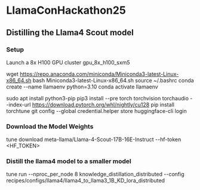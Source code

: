 # LlamaConHackathon25
## Distilling the Llama4 Scout model

### Setup
Launch a 8x H100 GPU cluster gpu_8x_h100_sxm5 

wget https://repo.anaconda.com/miniconda/Miniconda3-latest-Linux-x86_64.sh
bash Miniconda3-latest-Linux-x86_64.sh
source ~/.bashrc
conda create --name llamaenv python=3.10
conda activate llamaenv

sudo apt install python3-pip
pip3 install --pre torch torchvision torchaudio --index-url https://download.pytorch.org/whl/nightly/cu128
pip install torchtune
git config --global credential.helper store
huggingface-cli login

### Download the Model Weights
tune download meta-llama/Llama-4-Scout-17B-16E-Instruct --hf-token <HF_TOKEN>

### Distill the llama4 model to a smaller model
tune run --nproc_per_node 8 knowledge_distillation_distributed --config recipes/configs/llama4/llama4_to_llama3_1B_KD_lora_distributed
